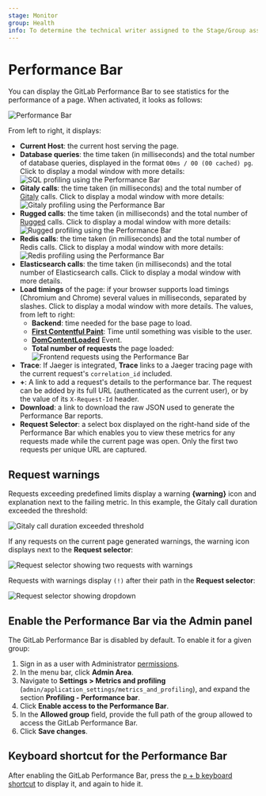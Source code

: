 ```yaml
---
stage: Monitor
group: Health
info: To determine the technical writer assigned to the Stage/Group associated with this page, see https://about.gitlab.com/handbook/engineering/ux/technical-writing/#assignments
---
```


# Performance Bar

You can display the GitLab Performance Bar to see statistics for the performance
of a page. When activated, it looks as follows:

![Performance Bar](img/performance_bar.png)

From left to right, it displays:

- **Current Host**: the current host serving the page.
- **Database queries**: the time taken (in milliseconds) and the total number
  of database queries, displayed in the format `00ms / 00 (00 cached) pg`. Click to display
  a modal window with more details:
  ![SQL profiling using the Performance Bar](img/performance_bar_sql_queries.png)
- **Gitaly calls**: the time taken (in milliseconds) and the total number of
  [Gitaly](../../gitaly/index.md) calls. Click to display a modal window with more
  details:
  ![Gitaly profiling using the Performance Bar](img/performance_bar_gitaly_calls.png)
- **Rugged calls**: the time taken (in milliseconds) and the total number of
  [Rugged](../../nfs.md#improving-nfs-performance-with-gitlab) calls.
  Click to display a modal window with more details:
  ![Rugged profiling using the Performance Bar](img/performance_bar_rugged_calls.png)
- **Redis calls**: the time taken (in milliseconds) and the total number of
  Redis calls. Click to display a modal window with more details:
  ![Redis profiling using the Performance Bar](img/performance_bar_redis_calls.png)
- **Elasticsearch calls**: the time taken (in milliseconds) and the total number of
  Elasticsearch calls. Click to display a modal window with more details.
- **Load timings** of the page: if your browser supports load timings (Chromium
  and Chrome) several values in milliseconds, separated by slashes.
  Click to display a modal window with more details. The values, from left to right:
  - **Backend**: time needed for the base page to load.
  - [**First Contentful Paint**](https://web.dev/first-contentful-paint/):
    Time until something was visible to the user.
  - [**DomContentLoaded**](https://developers.google.com/web/fundamentals/performance/critical-rendering-path/measure-crp) Event.
  - **Total number of requests** the page loaded:
    ![Frontend requests using the Performance Bar](img/performance_bar_frontend.png)
- **Trace**: If Jaeger is integrated, **Trace** links to a Jaeger tracing page
  with the current request's `correlation_id` included.
- **+**: A link to add a request's details to the performance bar. The request
  can be added by its full URL (authenticated as the current user), or by the value of
  its `X-Request-Id` header.
- **Download**: a link to download the raw JSON used to generate the Performance Bar reports.
- **Request Selector**: a select box displayed on the right-hand side of the
  Performance Bar which enables you to view these metrics for any requests made while
  the current page was open. Only the first two requests per unique URL are captured.

## Request warnings

Requests exceeding predefined limits display a warning **{warning}** icon and
explanation next to the failing metric. In this example, the Gitaly call duration
exceeded the threshold:

![Gitaly call duration exceeded threshold](img/performance_bar_gitaly_threshold.png)

If any requests on the current page generated warnings, the warning icon displays
next to the **Request selector**:

![Request selector showing two requests with warnings](img/performance_bar_request_selector_warning.png)

Requests with warnings display `(!)` after their path in the **Request selector**:

![Request selector showing dropdown](img/performance_bar_request_selector_warning_expanded.png)

## Enable the Performance Bar via the Admin panel

The GitLab Performance Bar is disabled by default. To enable it for a given group:

1. Sign in as a user with Administrator [permissions](../../../user/permissions.md).
1. In the menu bar, click **Admin Area**.
1. Navigate to **Settings > Metrics and profiling**
   (`admin/application_settings/metrics_and_profiling`), and expand the section
   **Profiling - Performance bar**.
1. Click **Enable access to the Performance Bar**.
1. In the **Allowed group** field, provide the full path of the group allowed
   to access the GitLab Performance Bar.
1. Click **Save changes**.

## Keyboard shortcut for the Performance Bar

After enabling the GitLab Performance Bar, press the [<kbd>p</kbd> +
<kbd>b</kbd> keyboard shortcut](../../../user/shortcuts.md) to display it, and
again to hide it.
